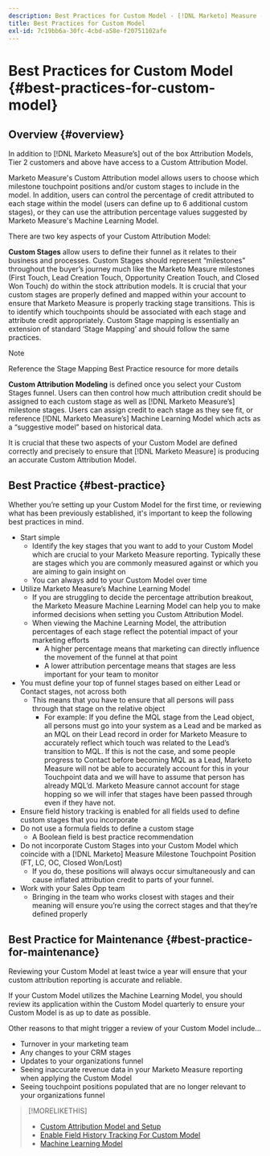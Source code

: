 ```yaml
---
description: Best Practices for Custom Model - [!DNL Marketo] Measure - Product Documentation
title: Best Practices for Custom Model
exl-id: 7c19bb6a-30fc-4cbd-a58e-f20751102afe
---
```

# Best Practices for Custom Model {#best-practices-for-custom-model}

## Overview {#overview}

In addition to [!DNL Marketo Measure’s] out of the box Attribution Models, Tier 2 customers and above have access to a Custom Attribution Model.

Marketo Measure's Custom Attribution model allows users to choose which milestone touchpoint positions and/or custom stages to include in the model. In addition, users can control the percentage of credit attributed to each stage within the model (users can define up to 6 additional custom stages), or they can use the attribution percentage values suggested by Marketo Measure's Machine Learning Model.

There are two key aspects of your Custom Attribution Model:

**Custom Stages** allow users to define their funnel as it relates to their business and processes. Custom Stages should represent “milestones” throughout the buyer’s journey much like the Marketo Measure milestones (First Touch, Lead Creation Touch, Opportunity Creation Touch, and Closed Won Touch) do within the stock attribution models. It is crucial that your custom stages are properly defined and mapped within your account to ensure that Marketo Measure is properly tracking stage transitions. This is to identify which touchpoints should be associated with each stage and attribute credit appropriately. Custom Stage mapping is essentially an extension of standard ‘Stage Mapping’ and should follow the same practices.

>[!NOTE]
>
>Reference the Stage Mapping Best Practice resource for more details

**Custom Attribution Modeling** is defined once you select your Custom Stages funnel. Users can then control how much attribution credit should be assigned to each custom stage as well as [!DNL Marketo Measure’s] milestone stages. Users can assign credit to each stage as they see fit, or reference [!DNL Marketo Measure’s] Machine Learning Model which acts as a “suggestive model” based on historical data.

It is crucial that these two aspects of your Custom Model are defined correctly and precisely to ensure that [!DNL Marketo Measure] is producing an accurate Custom Attribution Model.

## Best Practice {#best-practice}

Whether you’re setting up your Custom Model for the first time, or reviewing what has been previously established, it's important to keep the following best practices in mind.

* Start simple
   * Identify the key stages that you want to add to your Custom Model which are crucial to your Marketo Measure reporting. Typically these are stages which you are commonly measured against or which you are aiming to gain insight on
   * You can always add to your Custom Model over time
* Utilize Marketo Measure’s Machine Learning Model
   * If you are struggling to decide the percentage attribution breakout, the Marketo Measure Machine Learning Model can help you to make informed decisions when setting you Custom Attribution Model.
   * When viewing the Machine Learning Model, the attribution percentages of each stage reflect the potential impact of your marketing efforts
      * A higher percentage means that marketing can directly influence the movement of the funnel at that point
      * A lower attribution percentage means that stages are less important for your team to monitor
* You must define your top of funnel stages based on either Lead or Contact stages, not across both
   * This means that you have to ensure that all persons will pass through that stage on the relative object
      * For example: If you define the MQL stage from the Lead object, all persons must go into your system as a Lead and be marked as an MQL on their Lead record in order for Marketo Measure to accurately reflect which touch was related to the Lead’s transition to MQL. If this is not the case, and some people progress to Contact before becoming MQL as a Lead, Marketo Measure will not be able to accurately account for this in your Touchpoint data and we will have to assume that person has already MQL’d. Marketo Measure cannot account for stage hopping so we will infer that stages have been passed through even if they have not.
* Ensure field history tracking is enabled for all fields used to define custom stages that you incorporate
* Do not use a formula fields to define a custom stage
   * A Boolean field is best practice recommendation
* Do not incorporate Custom Stages into your Custom Model which coincide with a [!DNL Marketo] Measure Milestone Touchpoint Position (FT, LC, OC, Closed Won/Lost)
   * If you do, these positions will always occur simultaneously and can cause inflated attribution credit to parts of your funnel.
* Work with your Sales Opp team
   * Bringing in the team who works closest with stages and their meaning will ensure you’re using the correct stages and that they’re defined properly

## Best Practice for Maintenance {#best-practice-for-maintenance}

Reviewing your Custom Model at least twice a year will ensure that your custom attribution reporting is accurate and reliable.

If your Custom Model utilizes the Machine Learning Model, you should review its application within the Custom Model quarterly to ensure your Custom Model is as up to date as possible.

Other reasons to that might trigger a review of your Custom Model include...

* Turnover in your marketing team
* Any changes to your CRM stages
* Updates to your organizations funnel
* Seeing inaccurate revenue data in your Marketo Measure reporting when applying the Custom Model
* Seeing touchpoint positions populated that are no longer relevant to your organizations funnel

>[!MORELIKETHIS]
>
>* [Custom Attribution Model and Setup](/help/advanced-marketo-measure-features/custom-attribution-models/custom-attribution-model-and-setup.md)
>* [Enable Field History Tracking For Custom Model](/help/advanced-marketo-measure-features/custom-attribution-models/custom-model-setup-enable-field-history-tracking.md)
>* [Machine Learning Model](/help/advanced-marketo-measure-features/custom-attribution-models/machine-learning-model-faq.md)

